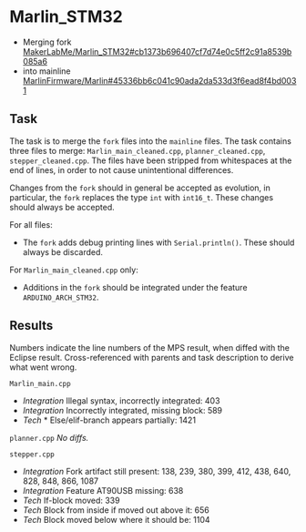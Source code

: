 # Marlin_STM32
- Merging fork [MakerLabMe/Marlin_STM32#cb1373b696407cf7d74e0c5ff2c91a8539b085a6](https://github.com/MakerLabMe/Marlin_STM32/commit/cb1373b696407cf7d74e0c5ff2c91a8539b085a6)
- into mainline [MarlinFirmware/Marlin#45336bb6c041c90ada2da533d3f6ead8f4bd0031](https://github.com/MarlinFirmware/Marlin/commit/45336bb6c041c90ada2da533d3f6ead8f4bd0031)

## Task
The task is to merge the `fork` files into the `mainline` files.
The task contains three files to merge: `Marlin_main_cleaned.cpp`, `planner_cleaned.cpp`, `stepper_cleaned.cpp`.
The files have been stripped from whitespaces at the end of lines, in order to not cause unintentional differences.

Changes from the `fork` should in general be accepted as evolution, in particular, the `fork` replaces the type `int` with `int16_t`. These changes should always be accepted.

For all files:
* The `fork` adds debug printing lines with `Serial.println()`. These should always be discarded.

For `Marlin_main_cleaned.cpp` only:
* Additions in the `fork` should be integrated under the feature `ARDUINO_ARCH_STM32`.

## Results
Numbers indicate the line numbers of the MPS result, when diffed with the Eclipse result.
Cross-referenced with parents and task description to derive what went wrong.

`Marlin_main.cpp`
* _Integration_ Illegal syntax, incorrectly integrated: 403
* _Integration_ Incorrectly integrated, missing block: 589
* _Tech_ * Else/elif-branch appears partially: 1421

`planner.cpp`
_No diffs._

`stepper.cpp`
* _Integration_ Fork artifact still present: 138, 239, 380, 399, 412, 438, 640, 828, 848, 866, 1087
* _Integration_ Feature AT90USB missing: 638
* _Tech_ If-block moved: 339
* _Tech_ Block from inside if moved out above it: 656
* _Tech_ Block moved below where it should be: 1104
